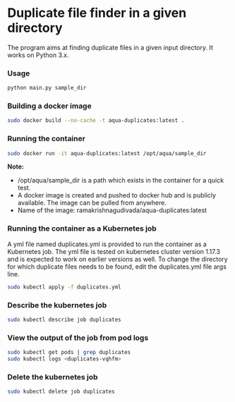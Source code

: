# Duplicate file finder in a given directory

The program aims at finding duplicate files in a given input directory. It works on Python 3.x.

### Usage
```python
python main.py sample_dir
```

### Building a docker image
```bash
sudo docker build --no-cache -t aqua-duplicates:latest .
```

### Running the container
```bash
sudo docker run -it aqua-duplicates:latest /opt/aqua/sample_dir
```

**Note:**
- /opt/aqua/sample_dir is a path which exists in the container for a quick test.
- A docker image is created and pushed to docker hub and is publicly available. The image can be pulled from anywhere.
- Name of the image: ramakrishnagudivada/aqua-duplicates:latest

### Running the container as a Kubernetes job
A yml file named duplicates.yml is provided to run the container as a Kubernetes job. The yml file is tested on kubernetes cluster version 1.17.3 and is expected to work on earlier versions as well. To change the directory for which duplicate files needs to be found, edit the duplicates.yml file args line.
```bash
sudo kubectl apply -f duplicates.yml
```

### Describe the kubernetes job
```bash
sudo kubectl describe job duplicates
```

### View the output of the job from pod logs
```bash
sudo kubectl get pods | grep duplicates
sudo kubectl logs <duplicates-vqhfm>
```

### Delete the kubernetes job
```bash
sudo kubectl delete job duplicates
```
